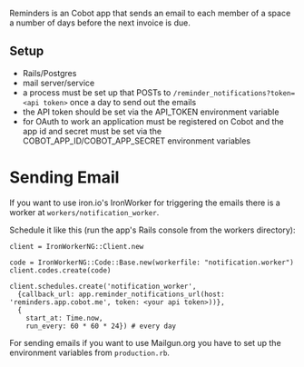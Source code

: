 Reminders is an Cobot app that sends an email to each member of a space a number of days before the next invoice is due.

## Setup

* Rails/Postgres
* mail server/service
* a process must be set up that POSTs to `/reminder_notifications?token=<api token>` once a day to send out the emails
* the API token should be set via the API_TOKEN environment variable
* for OAuth to work an application must be registered on Cobot and the app id and secret must be set via the COBOT_APP_ID/COBOT_APP_SECRET environment variables


# Sending Email

If you want to use iron.io's IronWorker for triggering the emails there is a worker at `workers/notification_worker`.

Schedule it like this (run the app's Rails console from the workers directory):

    client = IronWorkerNG::Client.new

    code = IronWorkerNG::Code::Base.new(workerfile: "notification.worker")
    client.codes.create(code)

    client.schedules.create('notification_worker',
      {callback_url: app.reminder_notifications_url(host: 'reminders.app.cobot.me', token: <your api token>))},
      {
        start_at: Time.now,
        run_every: 60 * 60 * 24}) # every day


For sending emails if you want to use Mailgun.org you have to set up the environment variables from `production.rb`.
